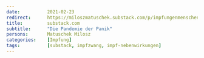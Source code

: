 ```yaml
---
date:          2021-02-23
redirect:      https://miloszmatuschek.substack.com/p/impfungenmenschenversuch
title:         substack.com
subtitle:      "Die Pandemie der Panik"
persons:       Matuschek Milosz
categories:    [Impfung]
tags:          [substack, impfzwang, impf-nebenwirkungen]
---
```

